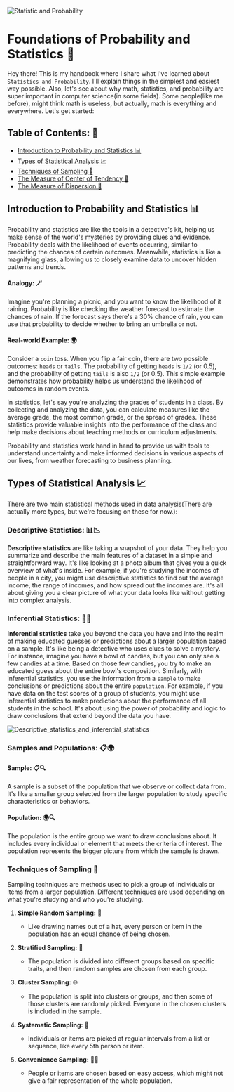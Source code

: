 ![Statistic and Probability](https://github.com/mutasim77/knowledge-sharing/assets/96326525/222d4c2b-8771-4f8d-9afe-54991b348646)

# Foundations of Probability and Statistics 🧮 

Hey there! This is my handbook where I share what I've learned about `Statistics and Probability`. I'll explain things in the simplest and easiest 
way possible. Also, let's see about why math, statistics, and probability are super important in computer 
science(in some fields). Some people(like me before), might think math is useless, but actually, math is everything and everywhere. 
Let's get started:

## Table of Contents: 📜
- [Introduction to Probability and Statistics 📊](#introduction-to-probability-and-statistics-)
- [Types of Statistical Analysis 📈](#types-of-statistical-analysis-)
- [Techniques of Sampling 🎯](#techniques-of-sampling-)
- [The Measure of Center of Tendency 🎯](#the-measure-of-center-of-tendency)
- [The Measure of Dispersion 📏](#the-measure-of-dispersion)


## Introduction to Probability and Statistics 📊
Probability and statistics are like the tools in a detective's kit, helping us make sense of the world's mysteries by providing clues and evidence. Probability deals with the likelihood of events occurring, similar to predicting the chances of certain outcomes. Meanwhile, statistics is like a magnifying glass, allowing us to closely examine data to uncover hidden patterns and trends.

#### Analogy: 🪄
Imagine you're planning a picnic, and you want to know the likelihood of it raining. Probability is like checking the weather forecast to estimate the chances of rain. If the forecast says there's a 30% chance of rain, you can use that probability to decide whether to bring an umbrella or not.

#### Real-world Example: 🌍 
Consider a `coin` toss. When you flip a fair coin, there are two possible outcomes: `heads` or `tails`. The probability of getting `heads` is `1/2` (or 0.5), and the probability of getting `tails` is also `1/2` (or 0.5). This simple example demonstrates how probability helps us understand the likelihood of outcomes in random events.

In statistics, let's say you're analyzing the grades of students in a class. By collecting and analyzing the data, you can calculate measures like the average grade, the most common grade, or the spread of grades. These statistics provide valuable insights into the performance of the class and help make decisions about teaching methods or curriculum adjustments.

Probability and statistics work hand in hand to provide us with tools to understand uncertainty and make informed decisions in various aspects of our lives, from weather forecasting to business planning.

## Types of Statistical Analysis 📈
There are two main statistical methods used in data analysis(There are actually more types, but we're focusing on these for now.):

### Descriptive Statistics: 📊📉
**Descriptive statistics** are like taking a snapshot of your data. They help you summarize and describe the main features of a dataset in a simple and straightforward way. It's like looking at a photo album that gives you a quick overview of what's inside. For example, if you're studying the incomes of people in a city, you might use descriptive statistics to find out the average income, the range of incomes, and how spread out the incomes are. It's all about giving you a clear picture of what your data looks like without getting into complex analysis.

### Inferential Statistics: 🎲🔮
**Inferential statistics** take you beyond the data you have and into the realm of making educated guesses or predictions about a larger population based on a sample. It's like being a detective who uses clues to solve a mystery. For instance, imagine you have a bowl of candies, but you can only see a few candies at a time. Based on those few candies, you try to make an educated guess about the entire bowl's composition. Similarly, with inferential statistics, you use the information from a `sample` to make conclusions or predictions about the entire `population`. For example, if you have data on the test scores of a group of students, you might use inferential statistics to make predictions about the performance of all students in the school. It's about using the power of probability and logic to draw conclusions that extend beyond the data you have.

![Descriptive_statistics_and_inferential_statistics](https://datatab.net/assets/tutorial/Descriptive_statistics_and_inferential_statistics.png)

### Samples and Populations: 📋🌍

#### Sample: 📋🔍
A sample is a subset of the population that we observe or collect data from. It's like a smaller group selected from the larger population to study specific characteristics or behaviors. 

#### Population: 🌍🔍
The population is the entire group we want to draw conclusions about. It includes every individual or element that meets the criteria of interest. The population represents the bigger picture from which the sample is drawn. 

### Techniques of Sampling 🎯
Sampling techniques are methods used to pick a group of individuals or items from a larger population. Different techniques are used depending on what you're studying and who you're studying.
1. **Simple Random Sampling:** 🎩
   - Like drawing names out of a hat, every person or item in the population has an equal chance of being chosen.

3. **Stratified Sampling:** 🎯
   - The population is divided into different groups based on specific traits, and then random samples are chosen from each group.

5. **Cluster Sampling:** 🌐
   - The population is split into clusters or groups, and then some of those clusters are randomly picked. Everyone in the chosen clusters is included in the sample.

4. **Systematic Sampling:** 📝
   - Individuals or items are picked at regular intervals from a list or sequence, like every 5th person or item.
5. **Convenience Sampling:** 🚶‍♂️
   - People or items are chosen based on easy access, which might not give a fair representation of the whole population.
